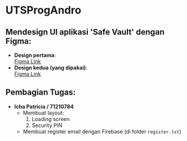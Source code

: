 # UTSProgAndro

## Mendesign UI aplikasi 'Safe Vault' dengan Figma:
- **Design pertama**:  
  [Figma Link](https://www.figma.com/design/WHdAtmHvaRQuxTQATaB8DG/uts-andro_project?node-id=0-1&p=f&t=El75HLjfvKeSDikg-0)  
- **Design kedua (yang dipakai)**:  
  [Figma Link](https://www.figma.com/design/AtoNoR0Rbm8TgEjP6M8vhn/SafeVault?node-id=0-1&p=f&t=bbBOHO7TKh9hRv9g-0)  

## Pembagian Tugas:
- **Icha Patricia / 71210784**  
  - Membuat layout:
    1. Loading screen  
    2. Security PIN  
  - Membuat register email dengan Firebase (di folder `register.txt`)  
